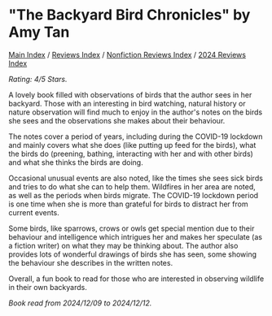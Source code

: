 # "The Backyard Bird Chronicles" by Amy Tan

[Main Index](../../../README.md) / [Reviews Index](../../README.md) / [Nonfiction Reviews Index](../README.md) / [2024 Reviews Index](README.md)

*Rating: 4/5 Stars.*

A lovely book filled with observations of birds that the author sees in her backyard. Those with an interesting in bird watching, natural history or nature observation will find much to enjoy in the author's notes on the birds she sees and the observations she makes about their behaviour.

The notes cover a period of years, including during the COVID-19 lockdown and mainly covers what she does (like putting up feed for the birds), what the birds do (preening, bathing, interacting with her and with other birds) and what she thinks the birds are doing.

Occasional unusual events are also noted, like the times she sees sick birds and tries to do what she can to help them. Wildfires in her area are noted, as well as the periods when birds migrate. The COVID-19 lockdown period is one time when she is more than grateful for birds to distract her from current events.

Some birds, like sparrows, crows or owls get special mention due to their behaviour and intelligence which intrigues her and makes her speculate (as a fiction writer) on what they may be thinking about. The author also provides lots of wonderful drawings of birds she has seen, some showing the behaviour she describes in the written notes.

Overall, a fun book to read for those who are interested in observing wildlife in their own backyards.

*Book read from 2024/12/09 to 2024/12/12.*
